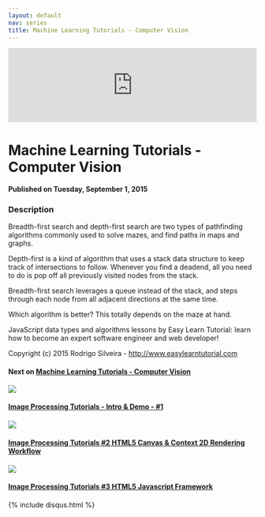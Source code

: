 ```yaml
---
layout: default
nav: series
title: Machine Learning Tutorials - Computer Vision
---
```


<div class="container">
    <div class="row mt grid">
        <div class="mt"></div>
        <div class="row" style="margin-bottom: 20px;">
            <div class="col-sm-push-1 col-sm-10 col-md-push-2 col-md-8">
                <div class="video-container">
                    <iframe width="100%" src="https://www.youtube.com/embed/F6oYjQc_tNM" frameborder="0" allowfullscreen></iframe>
                </div>
            </div>
            <div class="clearfix"></div>
            <div class="col-md-8">
                <h1>Machine Learning Tutorials - Computer Vision</h1>
                <h4>Published on Tuesday, September 1, 2015</h4>
                <h3>Description</h3>
                <p>Breadth-first search and depth-first search are two types of pathfinding algorithms commonly used to solve mazes, and find paths in maps and graphs.

Depth-first is a kind of algorithm that uses a stack data structure to keep track of intersections to follow. Whenever you find a deadend, all you need to do is pop off all previously visited nodes from the stack.

Breadth-first search leverages a queue instead of the stack, and steps through each node from all adjacent directions at the same time.

Which algorithm is better? This totally depends on the maze at hand.

JavaScript data types and algorithms lessons by Easy Learn Tutorial: learn how to become an expert software engineer and web developer!

Copyright (c) 2015 Rodrigo Silveira - http://www.easylearntutorial.com</p>
            </div>
            <div class="col-md-4">
                <h4>Next on <a href="/series/machine-learning-tutorials-computer-vision">Machine Learning Tutorials - Computer Vision</a></h4><div class="row" style="margin-bottom: 20px">
            <div class="col-md-6">
                <a href="/series/machine-learning-tutorials-computer-vision/image-processing-tutorials-intro-demo-1">
                    <img src="/img/blank.gif" data-echo="https://i.ytimg.com/vi/kGJJL72Fhjc/hqdefault.jpg" class="img-responsive" />
                </a>
            </div>
            <div class="col-md-6">
                <h4>
                    <a href="/series/machine-learning-tutorials-computer-vision/image-processing-tutorials-intro-demo-1">Image Processing Tutorials - Intro & Demo - #1</a>
                </h4>
            </div>
        </div><div class="row" style="margin-bottom: 20px">
            <div class="col-md-6">
                <a href="/series/machine-learning-tutorials-computer-vision/image-processing-tutorials-2-html5-canvas-context-2d-rendering-workflow">
                    <img src="/img/blank.gif" data-echo="https://i.ytimg.com/vi/s0lJkvhONHY/hqdefault.jpg" class="img-responsive" />
                </a>
            </div>
            <div class="col-md-6">
                <h4>
                    <a href="/series/machine-learning-tutorials-computer-vision/image-processing-tutorials-2-html5-canvas-context-2d-rendering-workflow">Image Processing Tutorials #2 HTML5 Canvas & Context 2D Rendering Workflow</a>
                </h4>
            </div>
        </div><div class="row" style="margin-bottom: 20px">
            <div class="col-md-6">
                <a href="/series/machine-learning-tutorials-computer-vision/image-processing-tutorials-3-html5-javascript-framework">
                    <img src="/img/blank.gif" data-echo="https://i.ytimg.com/vi/7anw4KKVVgI/hqdefault.jpg" class="img-responsive" />
                </a>
            </div>
            <div class="col-md-6">
                <h4>
                    <a href="/series/machine-learning-tutorials-computer-vision/image-processing-tutorials-3-html5-javascript-framework">Image Processing Tutorials #3 HTML5 Javascript Framework</a>
                </h4>
            </div>
        </div>
            </div>
            <div class="col-md-8">
                {% include disqus.html %}
            </div>
        </div>
    </div>
    <div class="row mt grid"></div>
</div>
